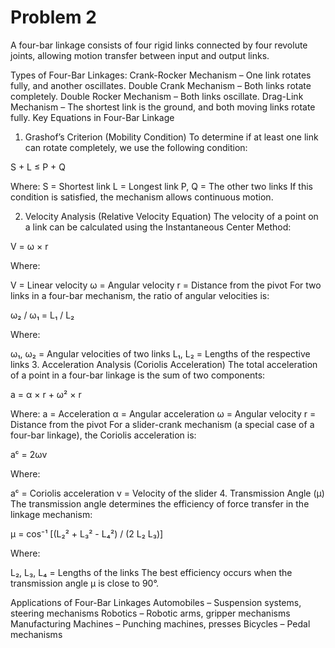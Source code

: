 # Problem 2

A four-bar linkage consists of four rigid links connected by four revolute joints, allowing motion transfer between input and output links.

Types of Four-Bar Linkages:
Crank-Rocker Mechanism – One link rotates fully, and another oscillates.
Double Crank Mechanism – Both links rotate completely.
Double Rocker Mechanism – Both links oscillate.
Drag-Link Mechanism – The shortest link is the ground, and both moving links rotate fully.
Key Equations in Four-Bar Linkage
1. Grashof’s Criterion (Mobility Condition)
To determine if at least one link can rotate completely, we use the following condition:

S + L ≤ P + Q

Where:
S = Shortest link
L = Longest link
P, Q = The other two links
If this condition is satisfied, the mechanism allows continuous motion.

2. Velocity Analysis (Relative Velocity Equation)
The velocity of a point on a link can be calculated using the Instantaneous Center Method:

V = ω × r

Where:

V = Linear velocity
ω = Angular velocity
r = Distance from the pivot
For two links in a four-bar mechanism, the ratio of angular velocities is:

ω₂ / ω₁ = L₁ / L₂

Where:

ω₁, ω₂ = Angular velocities of two links
L₁, L₂ = Lengths of the respective links
3. Acceleration Analysis (Coriolis Acceleration)
The total acceleration of a point in a four-bar linkage is the sum of two components:

a = α × r + ω² × r

Where:
a = Acceleration
α = Angular acceleration
ω = Angular velocity
r = Distance from the pivot
For a slider-crank mechanism (a special case of a four-bar linkage), the Coriolis acceleration is:

aᶜ = 2ωv

Where:

aᶜ = Coriolis acceleration
v = Velocity of the slider
4. Transmission Angle (μ)
The transmission angle determines the efficiency of force transfer in the linkage mechanism:

μ = cos⁻¹ [(L₂² + L₃² - L₄²) / (2 L₂ L₃)]

Where:

L₂, L₃, L₄ = Lengths of the links
The best efficiency occurs when the transmission angle μ is close to 90°.

Applications of Four-Bar Linkages
Automobiles – Suspension systems, steering mechanisms
Robotics – Robotic arms, gripper mechanisms
Manufacturing Machines – Punching machines, presses
Bicycles – Pedal mechanisms
